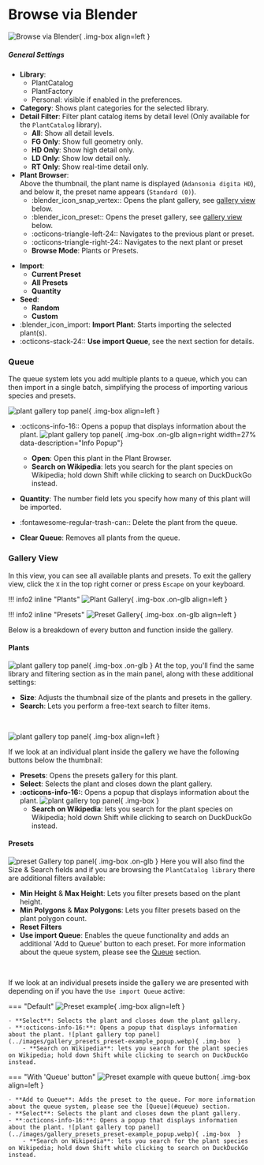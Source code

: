 # Browse via Blender

![Browse via Blender](../images/browse-via-blender-panel.webp){ .img-box align=left }

##### General Settings

- **Library**:
    - PlantCatalog
    - PlantFactory
    - Personal: visible if enabled in the preferences.
- **Category**: Shows plant categories for the selected library.
- **Detail Filter**: Filter plant catalog items by detail level (Only available for the `PlantCatalog` library).
    - **All**: Show all detail levels.
    - **FG Only**: Show full geometry only.
    - **HD Only**: Show high detail only.
    - **LD Only**: Show low detail only.
    - **RT Only**: Show real-time detail only.
- **Plant Browser**:
    <br>Above the thumbnail, the plant name is displayed (`Adansonia digita HD`), and below it, the preset name appears (`Standard (0)`).
    - :blender_icon_snap_vertex:: Opens the plant gallery, see [gallery view](#gallery-view) below.
    - :blender_icon_preset:: Opens the preset gallery, see [gallery view](#gallery-view) below.
    - :octicons-triangle-left-24:: Navigates to the previous plant or preset.
    - :octicons-triangle-right-24:: Navigates to the next plant or preset
    - **Browse Mode**: Plants or Presets.
    <!-- ![Browse via Blender](../images/browse-via-blender-panel_plant-browser.webp){ .img-box align=left } -->

<div style="clear:both"></div>

- **Import**:
    - **Current Preset**
    - **All Presets**
    - **Quantity**
- **Seed**:
    - **Random**
    - **Custom**
- :blender_icon_import: **Import Plant**: Starts importing the selected plant(s).
- :octicons-stack-24:: **Use import Queue**, see the next section for details.




### Queue

The queue system lets you add multiple plants to a queue, which you can then import in a single batch, simplifying the process of importing various species and presets.

![plant gallery top panel](../images/queue.webp){ .img-box align=left }



- :octicons-info-16:: Opens a popup that displays information about the plant. ![plant gallery top panel](../images/queue_info-popup.webp){ .img-box .on-glb align=right width=27% data-description="Info Popup"}
    - **Open**: Open this plant in the Plant Browser.
    - **Search on Wikipedia**: lets you search for the plant species on Wikipedia; hold down Shift while clicking to search on DuckDuckGo instead.

- **Quantity**: The number field lets you specify how many of this plant will be imported.
- :fontawesome-regular-trash-can:: Delete the plant from the queue.
- **Clear Queue**: Removes all plants from the queue.
<div style="clear:both"></div>



### Gallery View

In this view, you can see all available plants and presets. To exit the gallery view, click the `X` in the top right corner or press `Escape` on your keyboard.

!!! info2 inline "Plants"
    ![Plant Gallery](../images/gallery_plants.webp){ .img-box .on-glb align=left }

!!! info2 inline "Presets"
    ![Preset Gallery](../images/gallery_presets.webp){ .img-box .on-glb align=left }

<div style="clear:both"></div>

Below is a breakdown of every button and function inside the gallery.


#### Plants

![plant gallery top panel](../images/gallery_plants_top-panel.webp){ .img-box .on-glb }
At the top, you'll find the same library and filtering section as in the main panel, along with these additional settings:

- **Size**: Adjusts the thumbnail size of the plants and presets in the gallery.
- **Search**: Lets you perform a free-text search to filter items.

<br>

![plant gallery top panel](../images/gallery_plants_plant-example.webp){ .img-box align=left }

If we look at an individual plant inside the gallery we have the following buttons below the thumbnail:

- **Presets**: Opens the presets gallery for this plant.
- **Select**: Selects the plant and closes down the plant gallery.
- **:octicons-info-16:**: Opens a popup that displays information about the plant. ![plant gallery top panel](../images/gallery_plants_plant-example_popup.webp){ .img-box }
    - **Search on Wikipedia**: lets you search for the plant species on Wikipedia; hold down Shift while clicking to search on DuckDuckGo instead.

<div style="clear:both"></div>


#### Presets

![preset Gallery top panel](../images/gallery_presets_top-panel.webp){ .img-box .on-glb }
Here you will also find the Size & Search fields and if you are browsing the `PlantCatalog library` there are additional filters available:

- **Min Height** & **Max Height**: Lets you filter presets based on the plant height.
- **Min Polygons** & **Max Polygons**: Lets you filter presets based on the plant polygon count.
- **Reset Filters**
- **Use import Queue**: Enables the queue functionality and adds an additional 'Add to Queue' button to each preset. For more information about the queue system, please see the [Queue](#queue) section.

<br>

If we look at an individual presets inside the gallery we are presented with depending on if you have the `Use import Queue` active:

=== "Default"
    ![Preset example](../images/gallery_presets_preset-example.webp){ .img-box align=left  }

    - **Select**: Selects the plant and closes down the plant gallery.
    - **:octicons-info-16:**: Opens a popup that displays information about the plant. ![plant gallery top panel](../images/gallery_presets_preset-example_popup.webp){ .img-box  }
        - **Search on Wikipedia**: lets you search for the plant species on Wikipedia; hold down Shift while clicking to search on DuckDuckGo instead.



=== "With 'Queue' button"
    ![Preset example with queue button](../images/gallery_presets_preset-example-with-queue-button.webp){ .img-box align=left  }

    - **Add to Queue**: Adds the preset to the queue. For more information about the queue system, please see the [Queue](#queue) section.
    - **Select**: Selects the plant and closes down the plant gallery.
    - **:octicons-info-16:**: Opens a popup that displays information about the plant. ![plant gallery top panel](../images/gallery_presets_preset-example_popup.webp){ .img-box  }
        - **Search on Wikipedia**: lets you search for the plant species on Wikipedia; hold down Shift while clicking to search on DuckDuckGo instead.


<!-- - **Batch Import Options**:
  - **Randomized Imports**: As with the first mode, you can import multiple unique variations of a plant by applying random seeds.
  - **Preset Variants**: You can also import all preset variations for a selected plant if available. -->
